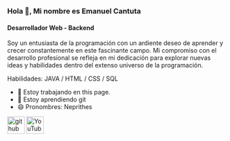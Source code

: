 ### Hola 👋, Mi nombre es Emanuel Cantuta
#### Desarrollador Web - Backend
Soy un entusiasta de la programación con un ardiente deseo de aprender y crecer constantemente en este fascinante campo. Mi compromiso con el desarrollo profesional se refleja en mi dedicación para explorar nuevas ideas y habilidades dentro del extenso universo de la programación.

Habilidades: JAVA / HTML / CSS / SQL

- 🔭 Estoy trabajando en this page. 
- 🌱 Estoy aprendiendo git 
- 😄 Pronombres: Neprithes 


[<img src='https://cdn.jsdelivr.net/npm/simple-icons@3.0.1/icons/github.svg' alt='github' height='40'>](https://github.com/emanuelcantuta)  [<img src='https://cdn.jsdelivr.net/npm/simple-icons@3.0.1/icons/youtube.svg' alt='YouTube' height='40'>](https://www.youtube.com/channel/UCAA5oD0PzjxRVknUe18CKEw)  
